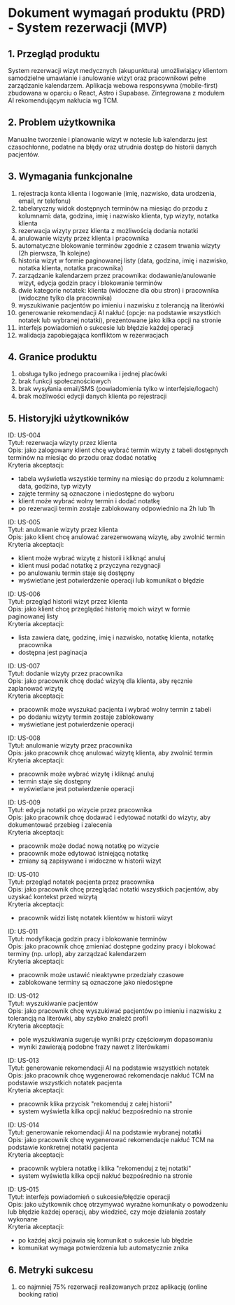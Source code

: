 # Dokument wymagań produktu (PRD) - System rezerwacji (MVP)

## 1. Przegląd produktu

System rezerwacji wizyt medycznych (akupunktura) umożliwiający klientom samodzielne umawianie i anulowanie wizyt oraz pracownikowi pełne zarządzanie kalendarzem. Aplikacja webowa responsywna (mobile-first) zbudowana w oparciu o React, Astro i Supabase. Zintegrowana z modułem AI rekomendującym nakłucia wg TCM.

## 2. Problem użytkownika

Manualne tworzenie i planowanie wizyt w notesie lub kalendarzu jest czasochłonne, podatne na błędy oraz utrudnia dostęp do historii danych pacjentów.

## 3. Wymagania funkcjonalne

1. rejestracja konta klienta i logowanie (imię, nazwisko, data urodzenia, email, nr telefonu)
2. tabelaryczny widok dostępnych terminów na miesiąc do przodu z kolumnami: data, godzina, imię i nazwisko klienta, typ wizyty, notatka klienta
3. rezerwacja wizyty przez klienta z możliwością dodania notatki
4. anulowanie wizyty przez klienta i pracownika
5. automatyczne blokowanie terminów zgodnie z czasem trwania wizyty (2h pierwsza, 1h kolejne)
6. historia wizyt w formie paginowanej listy (data, godzina, imię i nazwisko, notatka klienta, notatka pracownika)
7. zarządzanie kalendarzem przez pracownika: dodawanie/anulowanie wizyt, edycja godzin pracy i blokowanie terminów
8. dwie kategorie notatek: klienta (widoczne dla obu stron) i pracownika (widoczne tylko dla pracownika)
9. wyszukiwanie pacjentów po imieniu i nazwisku z tolerancją na literówki
10. generowanie rekomendacji AI nakłuć (opcje: na podstawie wszystkich notatek lub wybranej notatki), prezentowane jako kilka opcji na stronie
11. interfejs powiadomień o sukcesie lub błędzie każdej operacji
12. walidacja zapobiegająca konfliktom w rezerwacjach

## 4. Granice produktu

1. obsługa tylko jednego pracownika i jednej placówki
2. brak funkcji społecznościowych
3. brak wysyłania email/SMS (powiadomienia tylko w interfejsie/logach)
4. brak możliwości edycji danych klienta po rejestracji

## 5. Historyjki użytkowników

ID: US-004  
Tytuł: rezerwacja wizyty przez klienta  
Opis: jako zalogowany klient chcę wybrać termin wizyty z tabeli dostępnych terminów na miesiąc do przodu oraz dodać notatkę  
Kryteria akceptacji:

- tabela wyświetla wszystkie terminy na miesiąc do przodu z kolumnami: data, godzina, typ wizyty
- zajęte terminy są oznaczone i niedostępne do wyboru
- klient może wybrać wolny termin i dodać notatkę
- po rezerwacji termin zostaje zablokowany odpowiednio na 2h lub 1h

ID: US-005  
Tytuł: anulowanie wizyty przez klienta  
Opis: jako klient chcę anulować zarezerwowaną wizytę, aby zwolnić termin  
Kryteria akceptacji:

- klient może wybrać wizytę z historii i kliknąć anuluj
- klient musi podać notatkę z przyczyna rezygnacji
- po anulowaniu termin staje się dostępny
- wyświetlane jest potwierdzenie operacji lub komunikat o błędzie

ID: US-006  
Tytuł: przegląd historii wizyt przez klienta  
Opis: jako klient chcę przeglądać historię moich wizyt w formie paginowanej listy  
Kryteria akceptacji:

- lista zawiera datę, godzinę, imię i nazwisko, notatkę klienta, notatkę pracownika
- dostępna jest paginacja

ID: US-007  
Tytuł: dodanie wizyty przez pracownika  
Opis: jako pracownik chcę dodać wizytę dla klienta, aby ręcznie zaplanować wizytę  
Kryteria akceptacji:

- pracownik może wyszukać pacjenta i wybrać wolny termin z tabeli
- po dodaniu wizyty termin zostaje zablokowany
- wyświetlane jest potwierdzenie operacji

ID: US-008  
Tytuł: anulowanie wizyty przez pracownika  
Opis: jako pracownik chcę anulować wizytę klienta, aby zwolnić termin  
Kryteria akceptacji:

- pracownik może wybrać wizytę i kliknąć anuluj
- termin staje się dostępny
- wyświetlane jest potwierdzenie operacji

ID: US-009  
Tytuł: edycja notatki po wizycie przez pracownika  
Opis: jako pracownik chcę dodawać i edytować notatki do wizyty, aby dokumentować przebieg i zalecenia  
Kryteria akceptacji:

- pracownik może dodać nową notatkę po wizycie
- pracownik może edytować istniejącą notatkę
- zmiany są zapisywane i widoczne w historii wizyt

ID: US-010  
Tytuł: przegląd notatek pacjenta przez pracownika  
Opis: jako pracownik chcę przeglądać notatki wszystkich pacjentów, aby uzyskać kontekst przed wizytą  
Kryteria akceptacji:

- pracownik widzi listę notatek klientów w historii wizyt

ID: US-011  
Tytuł: modyfikacja godzin pracy i blokowanie terminów  
Opis: jako pracownik chcę zmieniać dostępne godziny pracy i blokować terminy (np. urlop), aby zarządzać kalendarzem  
Kryteria akceptacji:

- pracownik może ustawić nieaktywne przedziały czasowe
- zablokowane terminy są oznaczone jako niedostępne

ID: US-012  
Tytuł: wyszukiwanie pacjentów  
Opis: jako pracownik chcę wyszukiwać pacjentów po imieniu i nazwisku z tolerancją na literówki, aby szybko znaleźć profil  
Kryteria akceptacji:

- pole wyszukiwania sugeruje wyniki przy częściowym dopasowaniu
- wyniki zawierają podobne frazy nawet z literówkami

ID: US-013  
Tytuł: generowanie rekomendacji AI na podstawie wszystkich notatek  
Opis: jako pracownik chcę wygenerować rekomendacje nakłuć TCM na podstawie wszystkich notatek pacjenta  
Kryteria akceptacji:

- pracownik klika przycisk "rekomenduj z całej historii"
- system wyświetla kilka opcji nakłuć bezpośrednio na stronie

ID: US-014  
Tytuł: generowanie rekomendacji AI na podstawie wybranej notatki  
Opis: jako pracownik chcę wygenerować rekomendacje nakłuć TCM na podstawie konkretnej notatki pacjenta  
Kryteria akceptacji:

- pracownik wybiera notatkę i klika "rekomenduj z tej notatki"
- system wyświetla kilka opcji nakłuć bezpośrednio na stronie

ID: US-015  
Tytuł: interfejs powiadomień o sukcesie/błędzie operacji  
Opis: jako użytkownik chcę otrzymywać wyraźne komunikaty o powodzeniu lub błędzie każdej operacji, aby wiedzieć, czy moje działania zostały wykonane  
Kryteria akceptacji:

- po każdej akcji pojawia się komunikat o sukcesie lub błędzie
- komunikat wymaga potwierdzenia lub automatycznie znika

## 6. Metryki sukcesu

1. co najmniej 75% rezerwacji realizowanych przez aplikację (online booking ratio)
